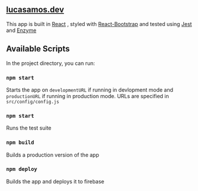 ## [lucasamos.dev](http://www.lucasamos.dev)


This app is built in [React](https://reactjs.org/)
, styled with [React-Bootstrap](https://react-bootstrap.github.io/) and tested using [Jest](https://jestjs.io/) and [Enzyme](https://airbnb.io/enzyme/)


## Available Scripts

In the project directory, you can run:

### `npm start`
Starts the app on `developmentURL` if running in devlopment mode and `productionURL` if running in production mode. URLs are specified in `src/config/config.js`

### `npm start`
Runs the test suite

### `npm build`
Builds a production version of the app

### `npm deploy`
Builds the app and deploys it to firebase


